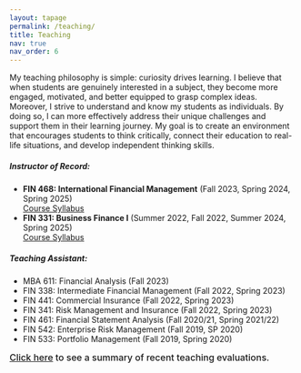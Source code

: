 ```yaml
---
layout: tapage
permalink: /teaching/
title: Teaching
nav: true
nav_order: 6
---
```


<p>My teaching philosophy is simple: curiosity drives learning. I believe that when students are genuinely interested in a subject, they become more engaged, motivated, and better equipped to grasp complex ideas. Moreover, I strive to understand and know my students as individuals. By doing so, I can more effectively address their unique challenges and support them in their learning journey. My goal is to create an environment that encourages students to think critically, connect their education to real-life situations, and develop independent thinking skills.</p>

##### Instructor of Record:

- **FIN 468: International Financial Management** (Fall 2023, Spring 2024, Spring 2025)  
  <a href="/assets/pdf/FIN_468_Spring_2024_Syllabus.pdf" target="_blank">Course Syllabus</a>
- **FIN 331: Business Finance I** (Summer 2022, Fall 2022, Summer 2024, Spring 2025)  
  <a href="/assets/pdf/FIN_331_Summer2024_Syllabus.pdf" target="_blank">Course Syllabus</a>

##### Teaching Assistant:

- MBA 611: Financial Analysis (Fall 2023)
- FIN 338: Intermediate Financial Management (Fall 2022, Spring 2023)
- FIN 441: Commercial Insurance (Fall 2022, Spring 2023)
- FIN 341: Risk Management and Insurance (Fall 2022, Spring 2023)
- FIN 461: Financial Statement Analysis (Fall 2020/21, Spring 2021/22)
- FIN 542: Enterprise Risk Management (Fall 2019, SP 2020)
- FIN 533: Portfolio Management (Fall 2019, Spring 2020)

<span style="font-size: 16px; font-weight: 500;">
 <a href="https://drive.google.com/file/d/1CWWXD6zJnKqnXCLeCtOjdkBTq5cajCI8/view" target="_blank">Click here</a> to see a summary of recent teaching evaluations.
 </span>
